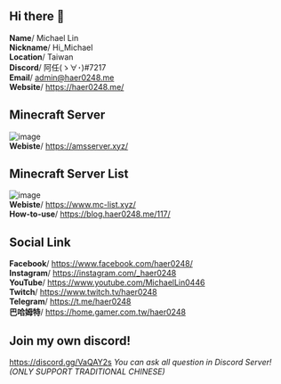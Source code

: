 ## Hi there 👋
**Name**/ Michael Lin<br>
**Nickname**/  Hi_Michael<br>
**Location**/  Taiwan<br>
**Discord**/  阿任(ゝ∀･)#7217<br>
**Email**/  admin@haer0248.me<br>
**Website**/ https://haer0248.me/

## Minecraft Server
![image](https://i.haer0248.me/amsserver/YP1YfD.png)<br>
**Webiste**/ https://amsserver.xyz/

## Minecraft Server List
![image](https://www.mc-list.xyz/assets/fbimg.png)<br>
**Webiste**/ https://www.mc-list.xyz/<br>
**How-to-use**/ https://blog.haer0248.me/117/

## Social Link

**Facebook**/ https://www.facebook.com/haer0248/<br>
**Instagram**/ https://instagram.com/_haer0248<br>
**YouTube**/ https://www.youtube.com/MichaelLin0446<br>
**Twitch**/ https://www.twitch.tv/haer0248<br>
**Telegram**/ https://t.me/haer0248<br>
**巴哈姆特**/ https://home.gamer.com.tw/haer0248

## Join my own discord!

https://discord.gg/VaQAY2s
_You can ask all question in Discord Server! (ONLY SUPPORT TRADITIONAL CHINESE)_
